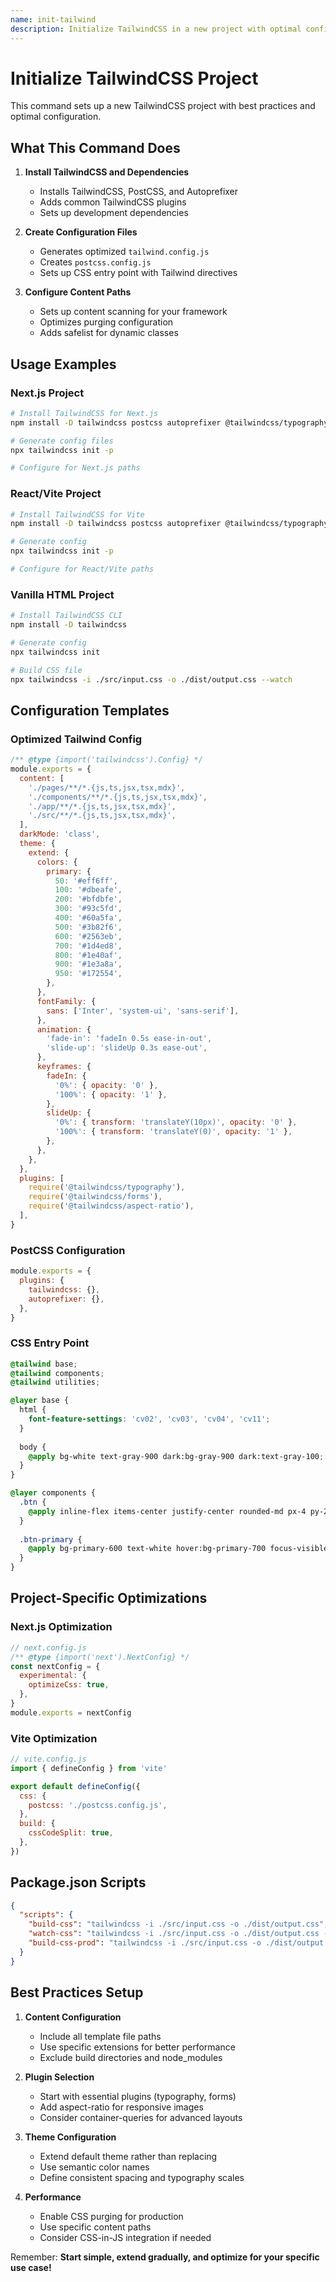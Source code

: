 ```yaml
---
name: init-tailwind
description: Initialize TailwindCSS in a new project with optimal configuration
---
```


# Initialize TailwindCSS Project

This command sets up a new TailwindCSS project with best practices and optimal configuration.

## What This Command Does

1. **Install TailwindCSS and Dependencies**
   - Installs TailwindCSS, PostCSS, and Autoprefixer
   - Adds common TailwindCSS plugins
   - Sets up development dependencies

2. **Create Configuration Files**
   - Generates optimized `tailwind.config.js`
   - Creates `postcss.config.js`
   - Sets up CSS entry point with Tailwind directives

3. **Configure Content Paths**
   - Sets up content scanning for your framework
   - Optimizes purging configuration
   - Adds safelist for dynamic classes

## Usage Examples

### Next.js Project

```bash
# Install TailwindCSS for Next.js
npm install -D tailwindcss postcss autoprefixer @tailwindcss/typography @tailwindcss/forms @tailwindcss/aspect-ratio

# Generate config files
npx tailwindcss init -p

# Configure for Next.js paths
```

### React/Vite Project  

```bash
# Install TailwindCSS for Vite
npm install -D tailwindcss postcss autoprefixer @tailwindcss/typography @tailwindcss/forms

# Generate config
npx tailwindcss init -p

# Configure for React/Vite paths
```

### Vanilla HTML Project

```bash
# Install TailwindCSS CLI
npm install -D tailwindcss

# Generate config
npx tailwindcss init

# Build CSS file
npx tailwindcss -i ./src/input.css -o ./dist/output.css --watch
```

## Configuration Templates

### Optimized Tailwind Config

```javascript
/** @type {import('tailwindcss').Config} */
module.exports = {
  content: [
    './pages/**/*.{js,ts,jsx,tsx,mdx}',
    './components/**/*.{js,ts,jsx,tsx,mdx}',
    './app/**/*.{js,ts,jsx,tsx,mdx}',
    './src/**/*.{js,ts,jsx,tsx,mdx}',
  ],
  darkMode: 'class',
  theme: {
    extend: {
      colors: {
        primary: {
          50: '#eff6ff',
          100: '#dbeafe', 
          200: '#bfdbfe',
          300: '#93c5fd',
          400: '#60a5fa',
          500: '#3b82f6',
          600: '#2563eb',
          700: '#1d4ed8',
          800: '#1e40af',
          900: '#1e3a8a',
          950: '#172554',
        },
      },
      fontFamily: {
        sans: ['Inter', 'system-ui', 'sans-serif'],
      },
      animation: {
        'fade-in': 'fadeIn 0.5s ease-in-out',
        'slide-up': 'slideUp 0.3s ease-out',
      },
      keyframes: {
        fadeIn: {
          '0%': { opacity: '0' },
          '100%': { opacity: '1' },
        },
        slideUp: {
          '0%': { transform: 'translateY(10px)', opacity: '0' },
          '100%': { transform: 'translateY(0)', opacity: '1' },
        },
      },
    },
  },
  plugins: [
    require('@tailwindcss/typography'),
    require('@tailwindcss/forms'),
    require('@tailwindcss/aspect-ratio'),
  ],
}
```

### PostCSS Configuration

```javascript
module.exports = {
  plugins: {
    tailwindcss: {},
    autoprefixer: {},
  },
}
```

### CSS Entry Point

```css
@tailwind base;
@tailwind components;
@tailwind utilities;

@layer base {
  html {
    font-feature-settings: 'cv02', 'cv03', 'cv04', 'cv11';
  }
  
  body {
    @apply bg-white text-gray-900 dark:bg-gray-900 dark:text-gray-100;
  }
}

@layer components {
  .btn {
    @apply inline-flex items-center justify-center rounded-md px-4 py-2 text-sm font-medium transition-colors focus-visible:outline-none focus-visible:ring-2 disabled:pointer-events-none disabled:opacity-50;
  }
  
  .btn-primary {
    @apply bg-primary-600 text-white hover:bg-primary-700 focus-visible:ring-primary-500;
  }
}
```

## Project-Specific Optimizations

### Next.js Optimization

```javascript
// next.config.js
/** @type {import('next').NextConfig} */
const nextConfig = {
  experimental: {
    optimizeCss: true,
  },
}
module.exports = nextConfig
```

### Vite Optimization

```javascript
// vite.config.js
import { defineConfig } from 'vite'

export default defineConfig({
  css: {
    postcss: './postcss.config.js',
  },
  build: {
    cssCodeSplit: true,
  },
})
```

## Package.json Scripts

```json
{
  "scripts": {
    "build-css": "tailwindcss -i ./src/input.css -o ./dist/output.css",
    "watch-css": "tailwindcss -i ./src/input.css -o ./dist/output.css --watch",
    "build-css-prod": "tailwindcss -i ./src/input.css -o ./dist/output.css --minify"
  }
}
```

## Best Practices Setup

1. **Content Configuration**
   - Include all template file paths
   - Use specific extensions for better performance
   - Exclude build directories and node_modules

2. **Plugin Selection**
   - Start with essential plugins (typography, forms)
   - Add aspect-ratio for responsive images
   - Consider container-queries for advanced layouts

3. **Theme Configuration**
   - Extend default theme rather than replacing
   - Use semantic color names
   - Define consistent spacing and typography scales

4. **Performance**
   - Enable CSS purging for production
   - Use specific content paths
   - Consider CSS-in-JS integration if needed

Remember: **Start simple, extend gradually, and optimize for your specific use case!**